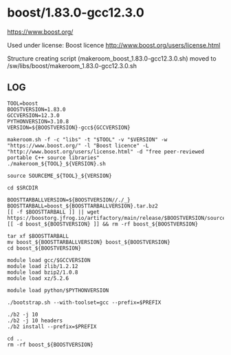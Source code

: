 boost/1.83.0-gcc12.3.0
======================

<https://www.boost.org/>

Used under license:
Boost licence
<http://www.boost.org/users/license.html>

Structure creating script (makeroom_boost_1.83.0-gcc12.3.0.sh) moved to /sw/libs/boost/makeroom_1.83.0-gcc12.3.0.sh

LOG
---

    TOOL=boost
    BOOSTVERSION=1.83.0
    GCCVERSION=12.3.0
    PYTHONVERSION=3.10.8
    VERSION=${BOOSTVERSION}-gcc${GCCVERSION}

    makeroom.sh -f -c "libs" -t "$TOOL" -v "$VERSION" -w "https://www.boost.org/" -l "Boost licence" -L "http://www.boost.org/users/license.html" -d "free peer-reviewed portable C++ source libraries"
    ./makeroom_${TOOL}_${VERSION}.sh

    source SOURCEME_${TOOL}_${VERSION}

    cd $SRCDIR

    BOOSTTARBALLVERSION=${BOOSTVERSION//./_}
    BOOSTTARBALL=boost_${BOOSTTARBALLVERSION}.tar.bz2
    [[ -f $BOOSTTARBALL ]] || wget  https://boostorg.jfrog.io/artifactory/main/release/$BOOSTVERSION/source/$BOOSTTARBALL
    [[ -d boost_${BOOSTVERSION} ]] && rm -rf boost_${BOOSTVERSION}

    tar xf $BOOSTTARBALL
    mv boost_${BOOSTTARBALLVERSION} boost_${BOOSTVERSION}
    cd boost_${BOOSTVERSION}

    module load gcc/$GCCVERSION
    module load zlib/1.2.12
    module load bzip2/1.0.8
    module load xz/5.2.6

    module load python/$PYTHONVERSION

    ./bootstrap.sh --with-toolset=gcc --prefix=$PREFIX

    ./b2 -j 10
    ./b2 -j 10 headers
    ./b2 install --prefix=$PREFIX

    cd ..
    rm -rf boost_${BOOSTVERSION}


